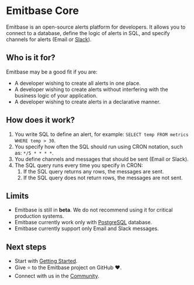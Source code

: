 # Emitbase Core

Emitbase is an open-source alerts platform for developers. It allows you to connect to a database, define the logic of alerts in SQL, and specify channels for alerts (Email or [Slack](https://slack.com/)). 

## Who is it for?

Emitbase may be a good fit if you are:

- A developer wishing to create all alerts in one place.
- A developer wishing to create alerts without interfering with the business logic of your application.
- A developer wishing to create alerts in a declarative manner.

## How does it work?

1. You write SQL to define an alert, for example: `SELECT temp FROM metrics WHERE temp > 30`.
2. You specify how often the SQL should run using CRON notation, such as: `*/5 * * * *`.
3. You define channels and messages that should be sent (Email or Slack).
4. The SQL query runs every time you specify in CRON:
   1. If the SQL query returns any rows, the messages are sent.
   2. If the SQL query does not return rows, the messages are not sent.

## Limits

- Emitbase is still in **beta**. We do not recommend using it for critical production systems.
- Emitbase currently work only with [PostgreSQL](https://www.postgresql.org/) database.
- Emitbase currently support only Email and Slack messages.

## Next steps

- Start with [Getting Started](https://emitbase.github.io/emitbase-website/docs/getting-started).
- Give ⭐️ to the Emitbase project on GitHub ❤️.
- Connect with us in the [Community](https://emitbase.github.io/emitbase-website/docs/community/slack).